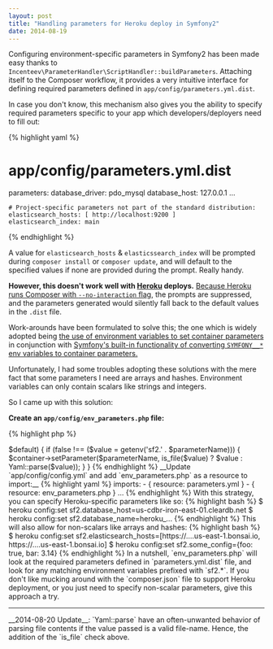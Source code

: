```yaml
---
layout: post
title: "Handling parameters for Heroku deploy in Symfony2"
date: 2014-08-19
---
```


Configuring environment-specific parameters in Symfony2 has been made easy thanks to `Incenteev\ParameterHandler\ScriptHandler::buildParameters`. Attaching itself
to the Composer workflow, it provides a very intuitive interface for defining required parameters defined in `app/config/parameters.yml.dist`.

In case you don't know, this mechanism also gives you the ability to specify required parameters specific to your app which developers/deployers need to fill out:

{% highlight yaml %}
# app/config/parameters.yml.dist
parameters:
    database_driver:   pdo_mysql
    database_host:     127.0.0.1
    ...

    # Project-specific parameters not part of the standard distribution:
    elasticsearch_hosts: [ http://localhost:9200 ]
    elasticsearch_index: main
{% endhighlight %}

A value for `elasticsearch_hosts` & `elasticssearch_index` will be prompted during `composer install` or `composer update`, and will default to the specified values if none are provided during the prompt. Really handy.

__However, this doesn't work well with [Heroku](https://heroku.com) deploys.__ [Because Heroku runs Composer with `--no-interaction` flag](https://devcenter.heroku.com/articles/php-support#build-behavior),
the prompts are suppressed, and the parameters generated would silently fall back to the default values in the `.dist` file.

Work-arounds have been formulated to solve this; the one which is widely adopted being [the use of environment variables to set container parameters](https://github.com/Incenteev/ParameterHandler#using-environment-variables-to-set-the-parameters) in conjunction with [Symfony's built-in functionality of converting `SYMFONY__*` env variables to container parameters.](http://symfony.com/doc/current/cookbook/configuration/external_parameters.html)

Unfortunately, I had some troubles adopting these solutions with the mere fact that some parameters I need are arrays and hashes. Environment variables can only contain scalars like strings and integers.

So I came up with this solution:

__Create an `app/config/env_parameters.php` file:__

{% highlight php %}
<?php

use Symfony\Component\Yaml\Yaml;

/** @var $container \Symfony\Component\DependencyInjection\ContainerBuilder */
$container;

$dist = Yaml::parse(file_get_contents(__DIR__ . '/parameters.yml.dist'));
$distParameters = $dist['parameters'];

foreach ($distParameters as $parameterName => $default) {
    if (false !== ($value = getenv('sf2.' . $parameterName))) {
        $container->setParameter($parameterName, is_file($value) ? $value : Yaml::parse($value));
    }
}
{% endhighlight %}

__Update `app/config/config.yml` and add `env_parameters.php` as a resource to import:__

{% highlight yaml %}
    imports:
        - { resource: parameters.yml }
        - { resource: env_parameters.php }
        ...
{% endhighlight %}

With this strategy, you can specify Heroku-specific parameters like so:

{% highlight bash %}
$ heroku config:set sf2.database_host=us-cdbr-iron-east-01.cleardb.net
$ heroku config:set sf2.database_name=heroku_...
{% endhighlight %}

This will also allow for non-scalars like arrays and hashes:

{% highlight bash %}
$ heroku config:set sf2.elasticsearch_hosts=[https://....us-east-1.bonsai.io, https://....us-east-1.bonsai.io]
$ heroku config:set sf2.some_config={foo: true, bar: 3.14}
{% endhighlight %}

In a nutshell, `env_parameters.php` will look at the required parameters defined in `parameters.yml.dist` file, and look for
any matching environment variables prefixed with `sf2.*`.

If you don't like mucking around with the `composer.json` file to support Heroku deployment,
or you just need to specify non-scalar parameters, give this approach a try.

<hr>

__2014-08-20 Update__: `Yaml::parse` have an often-unwanted behavior of parsing file contents if the value passed is a valid file-name. Hence, the addition of the `is_file` check above.